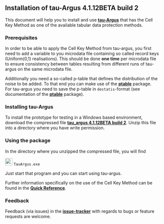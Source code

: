 ## Installation of tau-Argus 4.1.12BETA build 2

This document will help you to install and use [**tau-Argus**](https://github.com/sdcTools/tauargus) that has the Cell Key Method as one of the available tabular data protection methods.

### Prerequisites
In order to be able to apply the Cell Key Method from tau-argus, you first need to add a variable to you microdata file containing so called record keys (Uniform(0,1) realisations). This should be done **one time** per microdata file to ensure consistency between tables resulting from different runs of tau-argus on the same microdata file.

Additionally you need a so-called p-table that defines the distribution of the noise to be added. To that end you can make use of the [**ptable**](https://github.com/sdcTools/ptable) package. For tau-argus you need to save the p-table in `destatis`-format (see documentation of the [**ptable**](https://github.com/sdcTools/ptable) package).

### Installing tau-Argus
To install the prototype for testing in a Windows based environment, download the compressed file [**tau_argus 4.1.12BETA build 2**](https://github.com/sdcTools/tauargus/releases/download/4.1.12_BETA_build2/TauArgus4.1.12BETA_build2.zip). Unzip this file into a directory where you have write permission. 

### Using the package
In the directory where you unzipped the compressed file, you will find 

<img src="https://github.com/sdcTools/tauargus/blob/master/src/tauargus/resources/Tau32.png" height="24"> `TauArgus.exe` 

Just start that program and you can start using tau-argus.

Further information specifically on the use of the Cell Key Method can be found in the [**Quick Reference**](https://github.com/sdcTools/tauargus/releases/download/4.1.12_BETA_build2/QuickReferenceCKM4.1.12.3.pdf).

### Feedback
Feedback (via issues) in the [**issue-tracker**](https://github.com/sdcTools/UserSupport/issues) with regards to bugs or feature requests are welcome.
